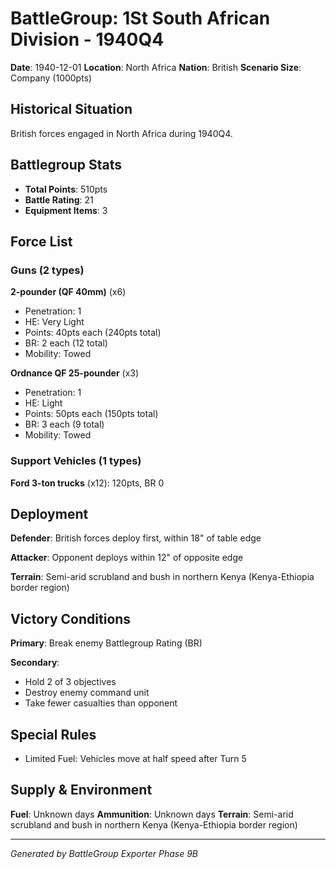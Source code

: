 # BattleGroup: 1St South African Division - 1940Q4

**Date**: 1940-12-01
**Location**: North Africa
**Nation**: British
**Scenario Size**: Company (1000pts)

## Historical Situation

British forces engaged in North Africa during 1940Q4.

## Battlegroup Stats

- **Total Points**: 510pts
- **Battle Rating**: 21
- **Equipment Items**: 3

## Force List

### Guns (2 types)

**2-pounder (QF 40mm)** (x6)
- Penetration: 1
- HE: Very Light
- Points: 40pts each (240pts total)
- BR: 2 each (12 total)
- Mobility: Towed

**Ordnance QF 25-pounder** (x3)
- Penetration: 1
- HE: Light
- Points: 50pts each (150pts total)
- BR: 3 each (9 total)
- Mobility: Towed

### Support Vehicles (1 types)

**Ford 3-ton trucks** (x12): 120pts, BR 0

## Deployment

**Defender**: British forces deploy first, within 18" of table edge

**Attacker**: Opponent deploys within 12" of opposite edge

**Terrain**: Semi-arid scrubland and bush in northern Kenya (Kenya-Ethiopia border region)

## Victory Conditions

**Primary**: Break enemy Battlegroup Rating (BR)

**Secondary**:
- Hold 2 of 3 objectives
- Destroy enemy command unit
- Take fewer casualties than opponent

## Special Rules

- Limited Fuel: Vehicles move at half speed after Turn 5

## Supply & Environment

**Fuel**: Unknown days
**Ammunition**: Unknown days
**Terrain**: Semi-arid scrubland and bush in northern Kenya (Kenya-Ethiopia border region)

---

*Generated by BattleGroup Exporter Phase 9B*
